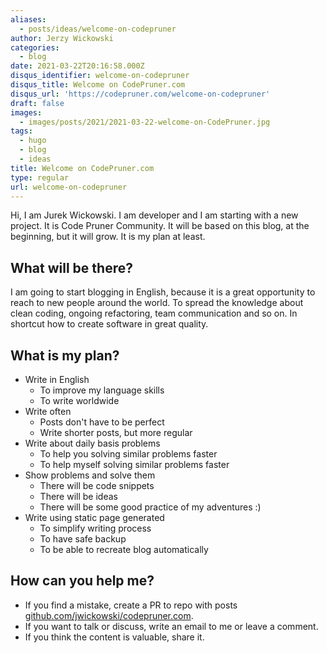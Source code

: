 ```yaml
---
aliases:
  - posts/ideas/welcome-on-codepruner
author: Jerzy Wickowski
categories:
  - blog
date: 2021-03-22T20:16:58.000Z
disqus_identifier: welcome-on-codepruner
disqus_title: Welcome on CodePruner.com
disqus_url: 'https://codepruner.com/welcome-on-codepruner'
draft: false
images:
  - images/posts/2021/2021-03-22-welcome-on-CodePruner.jpg
tags:
  - hugo
  - blog
  - ideas
title: Welcome on CodePruner.com
type: regular
url: welcome-on-codepruner
---
```


Hi, I am Jurek Wickowski. I am developer and I am starting with a new project. It is Code Pruner Community. It will be based on this blog, at the beginning, but it will grow. It is my plan at least.

## What will be there?
I am going to start blogging in English, because it is a great opportunity to reach to new people around the world. To spread the knowledge about clean coding, ongoing refactoring, team communication and so on. In shortcut how to create software in great quality.

## What is my plan?
* Write in English
  * To improve my language skills
  * To write worldwide
* Write often
  * Posts don't have to be perfect
  * Write shorter posts, but more regular
* Write about daily basis problems 
  * To help you solving similar problems faster
  * To help myself solving similar problems faster
* Show problems and solve them
  * There will be code snippets
  * There will be ideas
  * There will be some good practice of my adventures :)
* Write using static page generated
  * To simplify writing process
  * To have safe backup
  * To be able to recreate blog automatically

## How can you help me?
* If you find a mistake, create a PR to repo with posts [github.com/jwickowski/codepruner.com](https://github.com/jwickowski/codepruner.com).
* If you want to talk or discuss, write an email to me or leave a comment.
* If you think the content is valuable, share it.
